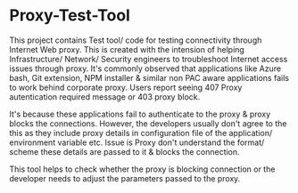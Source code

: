 # Proxy-Test-Tool
This project contains Test tool/ code for testing connectivity through Internet Web proxy. This is created with the intension of helping Infrastructure/ Network/ Security engineers to troubleshoot Internet access issues through proxy.
It's commonly observed that applications like Azure bash, Git extension, NPM installer & similar non PAC aware applications fails to work behind corporate proxy. Users report seeing 407 Proxy autentication required message or 403 proxy block.

It's because these applications fail to authenticate to the proxy & proxy blocks the connections. However, the developers usually don't agree to the this as they include proxy details in configuration file of the application/ environment variable etc. Issue is Proxy don't understand the format/ scheme these details are passed to it & blocks the connection.

This tool helps to check whether the proxy is blocking connection or the developer needs to adjust the parameters passed to the proxy.
